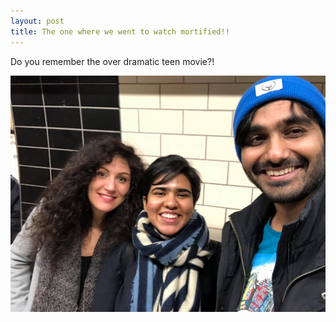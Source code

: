 ```yaml
---
layout: post
title: The one where we went to watch mortified!!
---
```


Do you remember the over dramatic teen movie?!

![Moritifed](/images/gargi_haircut.jpg)

